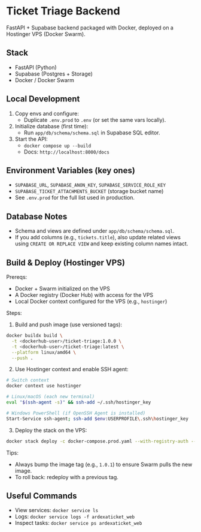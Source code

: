# Ticket Triage Backend

FastAPI + Supabase backend packaged with Docker, deployed on a Hostinger VPS (Docker Swarm).

## Stack
- FastAPI (Python)
- Supabase (Postgres + Storage)
- Docker / Docker Swarm

## Local Development
1. Copy envs and configure:
   - Duplicate `.env.prod` to `.env` (or set the same vars locally).
2. Initialize database (first time):
   - Run `app/db/schema/schema.sql` in Supabase SQL editor.
3. Start the API:
   - `docker compose up --build`
   - Docs: `http://localhost:8000/docs`

## Environment Variables (key ones)
- `SUPABASE_URL`, `SUPABASE_ANON_KEY`, `SUPABASE_SERVICE_ROLE_KEY`
- `SUPABASE_TICKET_ATTACHMENTS_BUCKET` (storage bucket name)
- See `.env.prod` for the full list used in production.

## Database Notes
- Schema and views are defined under `app/db/schema/schema.sql`.
- If you add columns (e.g., `tickets.title`), also update related views using `CREATE OR REPLACE VIEW` and keep existing column names intact.

## Build & Deploy (Hostinger VPS)
Prereqs:
- Docker + Swarm initialized on the VPS
- A Docker registry (Docker Hub) with access for the VPS
- Local Docker context configured for the VPS (e.g., `hostinger`)

Steps:
1) Build and push image (use versioned tags):
```bash
docker buildx build \
  -t <dockerhub-user>/ticket-triage:1.0.0 \
  -t <dockerhub-user>/ticket-triage:latest \
  --platform linux/amd64 \
  --push .
```

2) Use Hostinger context and enable SSH agent:
```bash
# Switch context
docker context use hostinger

# Linux/macOS (each new terminal)
eval "$(ssh-agent -s)" && ssh-add ~/.ssh/hostinger_key

# Windows PowerShell (if OpenSSH Agent is installed)
Start-Service ssh-agent; ssh-add $env:USERPROFILE\.ssh\hostinger_key
```

3) Deploy the stack on the VPS:
```bash
docker stack deploy -c docker-compose.prod.yaml --with-registry-auth --prune ardexaticket
```

Tips:
- Always bump the image tag (e.g., `1.0.1`) to ensure Swarm pulls the new image.
- To roll back: redeploy with a previous tag.

## Useful Commands
- View services: `docker service ls`
- Logs: `docker service logs -f ardexaticket_web`
- Inspect tasks: `docker service ps ardexaticket_web`
